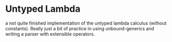 # Untyped Lambda

a not quite finished implementation of the untyped lambda calculus (without constants). Really just
a bit of practice in using unbound-generics and writing a parser with extensible operators.
